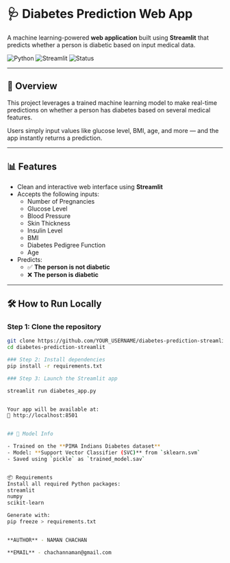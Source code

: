 # 🩺 Diabetes Prediction Web App

A machine learning-powered **web application** built using **Streamlit** that predicts whether a person is diabetic based on input medical data.

![Python](https://img.shields.io/badge/Python-3.9%2B-blue?logo=python)
![Streamlit](https://img.shields.io/badge/Streamlit-App-red?logo=streamlit)
![Status](https://img.shields.io/badge/Status-Working-brightgreen)

---

## 🚀 Overview

This project leverages a trained machine learning model to make real-time predictions on whether a person has diabetes based on several medical features.

Users simply input values like glucose level, BMI, age, and more — and the app instantly returns a prediction.

---

## 📊 Features

- Clean and interactive web interface using **Streamlit**
- Accepts the following inputs:
  - Number of Pregnancies
  - Glucose Level
  - Blood Pressure
  - Skin Thickness
  - Insulin Level
  - BMI
  - Diabetes Pedigree Function
  - Age
- Predicts:
  - ✅ **The person is not diabetic**
  - ❌ **The person is diabetic**

---

## 🛠️ How to Run Locally

### Step 1: Clone the repository

```bash
git clone https://github.com/YOUR_USERNAME/diabetes-prediction-streamlit.git
cd diabetes-prediction-streamlit

### Step 2: Install dependencies
pip install -r requirements.txt

### Step 3: Launch the Streamlit app

streamlit run diabetes_app.py


Your app will be available at:
🔗 http://localhost:8501


## 🧠 Model Info

- Trained on the **PIMA Indians Diabetes dataset**
- Model: **Support Vector Classifier (SVC)** from `sklearn.svm`
- Saved using `pickle` as `trained_model.sav`


📦 Requirements
Install all required Python packages:
streamlit
numpy
scikit-learn

Generate with:
pip freeze > requirements.txt


**AUTHOR** - NAMAN CHACHAN

**EMAIL** - chachannaman@gmail.com
